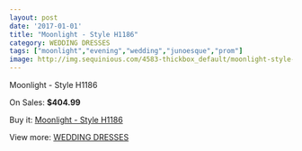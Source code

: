 ```yaml
---
layout: post
date: '2017-01-01'
title: "Moonlight - Style H1186"
category: WEDDING DRESSES
tags: ["moonlight","evening","wedding","junoesque","prom"]
image: http://img.sequinious.com/4583-thickbox_default/moonlight-style-h1186.jpg
---
```

Moonlight - Style H1186

On Sales: **$404.99**
<a href="https://www.sequinious.com/wedding-dresses/1899-moonlight-style-h1186.html"><amp-img layout="responsive" width="600" height="600" src="//img.sequinious.com/4583-thickbox_default/moonlight-style-h1186.jpg" alt="Moonlight - Style H1186 0" /></a>

Buy it: [Moonlight - Style H1186](https://www.sequinious.com/wedding-dresses/1899-moonlight-style-h1186.html "Moonlight - Style H1186")

View more: [WEDDING DRESSES](https://www.sequinious.com/2-wedding-dresses "WEDDING DRESSES")